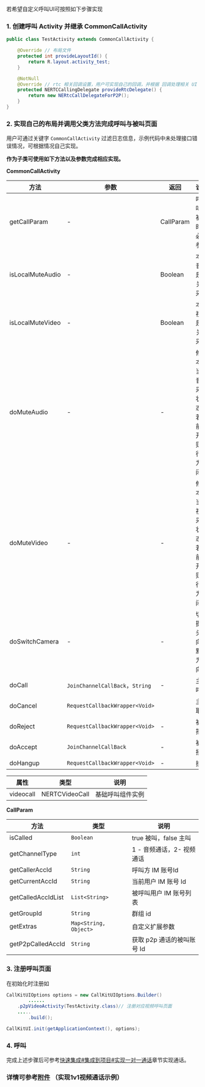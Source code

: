若希望自定义呼叫UI可按照如下步骤实现

### 1. 创建呼叫 Activity 并继承 CommonCallActivity 

``` java
public class TestActivity extends CommonCallActivity {

    @Override // 布局文件
    protected int provideLayoutId() {
        return R.layout.activity_test;
    }

    @NotNull
    @Override // rtc 相关回调设置，用户可实现自己的回调，并根据 回调处理相关 UI
    protected NERTCCallingDelegate provideRtcDelegate() {
        return new NERtcCallDelegateForP2P();
    }
}
```

### 2. 实现自己的布局并调用父类方法完成呼叫与被叫页面

用户可通过关键字 `CommonCallActivity` 过滤日志信息，示例代码中未处理接口错误情况，可根据情况自己实现。

**作为子类可使用如下方法以及参数完成相应实现。**

**CommonCallActivity**

| 方法             | 参数                            | 返回      | 说明                                                 |
| ---------------- | ------------------------------- | --------- | ---------------------------------------------------- |
| getCallParam     | -                               | CallParam | 呼叫/被叫时的必要参数                                |
| isLocalMuteAudio | -                               | Boolean   | 本地音频是否关闭采集                                 |
| isLocalMuteVideo | -                               | Boolean   | 本地视频是否关闭采集                                 |
| doMuteAudio      | -                               | -         | 修改本地当前音频采集状态，若当前为开启则执行后为关闭 |
| doMuteVideo      | -                               | -         | 修改本地当前视频采集状态，若当前为开启则执行后为关闭 |
| doSwitchCamera   | -                               | -         | 切换摄像头方向，默认为正向                           |
| doCall           | `JoinChannelCallBack`，`String` | -         | 主叫呼叫                                             |
| doCancel         | `RequestCallbackWrapper<Void>`  |           | 主叫取消                                             |
| doReject         | `RequestCallbackWrapper<Void>`  | -         | 被叫拒绝                                             |
| doAccept         | `JoinChannelCallBack`           | -         | 被叫接受                                             |
| doHangup         | `RequestCallbackWrapper<Void>`  | -         | 挂断                                                 |

| 属性      | 类型           | 说明             |
| --------- | -------------- | ---------------- |
| videocall | NERTCVideoCall | 基础呼叫组件实例 |


**CallParam**

| 方法               | 类型                  | 说明                       |
| ------------------ | --------------------- | -------------------------- |
| isCalled           | `Boolean`             | true 被叫，false 主叫      |
| getChannelType     | `int`                 | 1 - 音频通话，2- 视频通话  |
| getCallerAccId     | `String`              | 呼叫方 IM 账号Id           |
| getCurrentAccId    | `String`              | 当前用户 IM 账号 Id        |
| getCalledAccIdList | `List<String>`        | 被呼叫用户 IM 账号列表     |
| getGroupId         | `String`              | 群组 id                    |
| getExtras          | `Map<String, Object>` | 自定义扩展参数             |
| getP2pCalledAccId  | `String`              | 获取 p2p 通话的被叫账号 Id |

### 3. 注册呼叫页面

在初始化时注册如

```java
CallKitUIOptions options = new CallKitUIOptions.Builder()
		......
  	.p2pVideoActivity(TestActivity.class)// 注册对应视频呼叫页面
  	.....
		.build();

CallKitUI.init(getApplicationContext(), options);
```

### 4. 呼叫

完成上述步骤后可参考[快速集成#集成到项目#实现一对一通话](../../快速集成/集成到项目_Android.md)章节实现通话。

### 详情可参考[附件](附件) （实现1v1视频通话示例） 